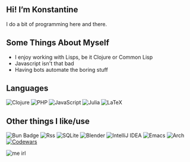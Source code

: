## Hi! I’m Konstantine
I do a bit of programming here and there.

## Some Things About Myself
- I enjoy working with Lisps, be it Clojure or Common Lisp
- Javascript isn't that bad
- Having bots automate the boring stuff

## Languages
![Clojure](https://img.shields.io/badge/Clojure-%23Clojure.svg?style=for-the-badge&logo=Clojure&logoColor=Clojure)
![PHP](https://img.shields.io/badge/php-%23777BB4.svg?style=for-the-badge&logo=php&logoColor=white)
![JavaScript](https://img.shields.io/badge/javascript-%23323330.svg?style=for-the-badge&logo=javascript&logoColor=%23F7DF1E)
![Julia](https://img.shields.io/badge/-Julia-9558B2?style=for-the-badge&logo=julia&logoColor=white) 
![LaTeX](https://img.shields.io/badge/latex-%23008080.svg?style=for-the-badge&logo=latex&logoColor=white)

## Other things I like/use
![Bun Badge](https://img.shields.io/badge/bun-%23000000.svg?style=flat&logo=bun&logoColor=white)
![Rss](https://img.shields.io/badge/rss-F88900?style=for-the-badge&logo=rss&logoColor=white)
![SQLite](https://img.shields.io/badge/sqlite-%2307405e.svg?style=for-the-badge&logo=sqlite&logoColor=white)
![Blender](https://img.shields.io/badge/blender-%23F5792A.svg?style=for-the-badge&logo=blender&logoColor=white)
![IntelliJ IDEA](https://img.shields.io/badge/IntelliJIDEA-000000.svg?style=for-the-badge&logo=intellij-idea&logoColor=white)
![Emacs](https://img.shields.io/badge/Emacs-%237F5AB6.svg?&style=for-the-badge&logo=gnu-emacs&logoColor=white)
![Arch](https://img.shields.io/badge/Arch%20Linux-1793D1?logo=arch-linux&logoColor=fff&style=for-the-badge)
[![Codewars](https://img.shields.io/badge/Codewars-B1361E?style=for-the-badge&logo=codewars&logoColor=grey)](https://www.codewars.com/users/konstantinev)

![me irl](https://media4.giphy.com/media/v1.Y2lkPTc5MGI3NjExbTZkbmp3aG1remVyZWNoeDFpampoaG4zcGE3bzRzZGU1aTBzdW81ZSZlcD12MV9pbnRlcm5hbF9naWZfYnlfaWQmY3Q9Zw/UWX7GIVSsMNox2BpDM/giphy.gif)
